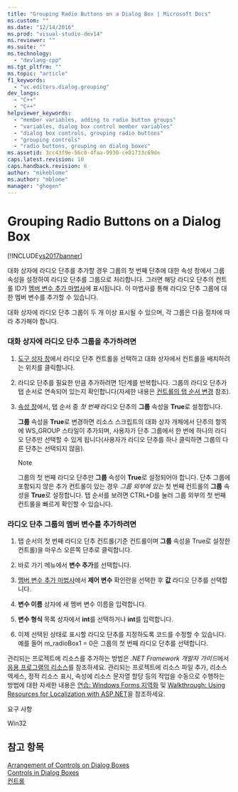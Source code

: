 ```yaml
---
title: "Grouping Radio Buttons on a Dialog Box | Microsoft Docs"
ms.custom: ""
ms.date: "12/14/2016"
ms.prod: "visual-studio-dev14"
ms.reviewer: ""
ms.suite: ""
ms.technology: 
  - "devlang-cpp"
ms.tgt_pltfrm: ""
ms.topic: "article"
f1_keywords: 
  - "vc.editors.dialog.grouping"
dev_langs: 
  - "C++"
  - "C++"
helpviewer_keywords: 
  - "member variables, adding to radio button groups"
  - "variables, dialog box control member variables"
  - "dialog box controls, grouping radio buttons"
  - "grouping controls"
  - "radio buttons, grouping on dialog boxes"
ms.assetid: 3cc43f9e-56c8-4faa-9930-ce81733c69de
caps.latest.revision: 10
caps.handback.revision: 6
author: "mikeblome"
ms.author: "mblome"
manager: "ghogen"
---
```

# Grouping Radio Buttons on a Dialog Box
[!INCLUDE[vs2017banner](../assembler/inline/includes/vs2017banner.md)]

대화 상자에 라디오 단추를 추가할 경우 그룹의 첫 번째 단추에 대한 속성 창에서 그룹 속성을 설정하여 라디오 단추를 그룹으로 처리합니다. 그러면 해당 라디오 단추의 컨트롤 ID가 [멤버 변수 추가 마법사](../ide/add-member-variable-wizard.md)에 표시됩니다. 이 마법사를 통해 라디오 단추 그룹에 대한 멤버 변수를 추가할 수 있습니다.  
  
 대화 상자에 라디오 단추 그룹이 두 개 이상 표시될 수 있으며, 각 그룹은 다음 절차에 따라 추가해야 합니다.  
  
### 대화 상자에 라디오 단추 그룹을 추가하려면  
  
1.  [도구 상자 창](../Topic/Toolbox.md)에서 라디오 단추 컨트롤을 선택하고 대화 상자에서 컨트롤을 배치하려는 위치를 클릭합니다.  
  
2.  라디오 단추를 필요한 만큼 추가하려면 1단계를 반복합니다. 그룹의 라디오 단추가 탭 순서로 연속되어 있는지 확인합니다\(자세한 내용은 [컨트롤의 탭 순서 변경](../mfc/changing-the-tab-order-of-controls.md) 참조\).  
  
3.  [속성 창](../Topic/Properties%20Window.md)에서, 탭 순서 중 *첫 번째* 라디오 단추의 **그룹** 속성을 **True**로 설정합니다.  
  
     **그룹** 속성을 **True**로 변경하면 리소스 스크립트의 대화 상자 개체에서 단추의 항목에 WS\_GROUP 스타일이 추가되며, 사용자가 단추 그룹에서 한 번에 하나의 라디오 단추만 선택할 수 있게 됩니다\(사용자가 라디오 단추를 하나 클릭하면 그룹의 다른 단추는 선택되지 않음\).  
  
    > [!NOTE]
    >  그룹의 첫 번째 라디오 단추만 **그룹** 속성이 **True**로 설정되어야 합니다. 단추 그룹에 포함되지 않은 추가 컨트롤이 있는 경우 *그룹 외부에 있는* 첫 번째 컨트롤의 **그룹** 속성을 **True**로 설정합니다. 탭 순서를 보려면 CTRL\+D를 눌러 그룹 외부의 첫 번째 컨트롤을 빠르게 확인할 수 있습니다.  
  
### 라디오 단추 그룹의 멤버 변수를 추가하려면  
  
1.  탭 순서의 첫 번째 라디오 단추 컨트롤\(기준 컨트롤이며 **그룹** 속성을 True로 설정한 컨트롤\)을 마우스 오른쪽 단추로 클릭합니다.  
  
2.  바로 가기 메뉴에서 **변수 추가**를 선택합니다.  
  
3.  [멤버 변수 추가 마법사](../ide/add-member-variable-wizard.md)에서 **제어 변수** 확인란을 선택한 후 **값** 라디오 단추를 선택합니다.  
  
4.  **변수 이름** 상자에 새 멤버 변수 이름을 입력합니다.  
  
5.  **변수 형식** 목록 상자에서 **int**를 선택하거나 **int**를 입력합니다.  
  
6.  이제 선택된 상태로 표시할 라디오 단추를 지정하도록 코드를 수정할 수 있습니다. 예를 들어 m\_radioBox1 \= 0은 그룹의 첫 번째 라디오 단추를 선택합니다.  
  
 관리되는 프로젝트에 리소스를 추가하는 방법은 *.NET Framework 개발자 가이드*에서 [응용 프로그램의 리소스](../Topic/Resources%20in%20Desktop%20Apps.md)를 참조하세요. 관리되는 프로젝트에 리소스 파일 추가, 리소스 액세스, 정적 리소스 표시, 속성에 리소스 문자열 할당 등의 작업을 수동으로 수행하는 방법에 대한 자세한 내용은 [연습: Windows Forms 지역화](http://msdn.microsoft.com/ko-kr/9a96220d-a19b-4de0-9f48-01e5d82679e5) 및 [Walkthrough: Using Resources for Localization with ASP.NET](../Topic/Walkthrough:%20Using%20Resources%20for%20Localization%20with%20ASP.NET.md)을 참조하세요.  
  
 요구 사항  
  
 Win32  
  
## 참고 항목  
 [Arrangement of Controls on Dialog Boxes](../mfc/arrangement-of-controls-on-dialog-boxes.md)   
 [Controls in Dialog Boxes](../mfc/controls-in-dialog-boxes.md)   
 [컨트롤](../mfc/controls-mfc.md)